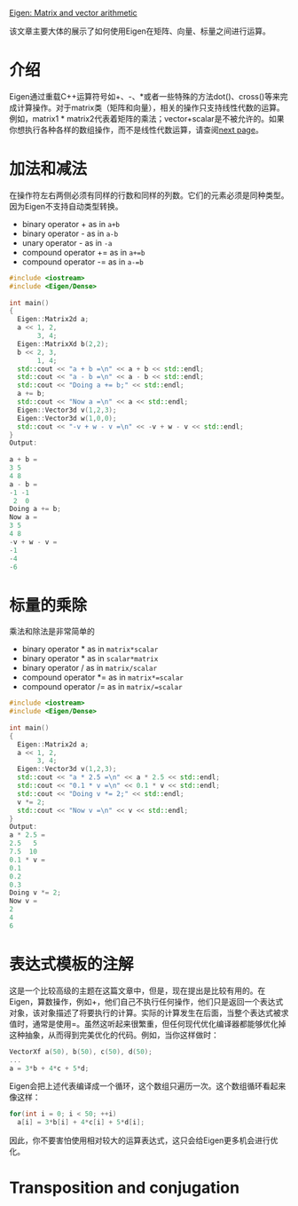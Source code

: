 [Eigen: Matrix and vector arithmetic](http://eigen.tuxfamily.org/dox/group__TutorialMatrixArithmetic.html)

该文章主要大体的展示了如何使用Eigen在矩阵、向量、标量之间进行运算。

# 介绍

Eigen通过重载C++运算符号如+、-、*或者一些特殊的方法dot()、cross()等来完成计算操作。对于matrix类（矩阵和向量），相关的操作只支持线性代数的运算。例如，matrix1 * matrix2代表着矩阵的乘法；vector+scalar是不被允许的。如果你想执行各种各样的数组操作，而不是线性代数运算，请查阅[next page](http://eigen.tuxfamily.org/dox/group__TutorialArrayClass.html)。

# 加法和减法

在操作符左右两侧必须有同样的行数和同样的列数。它们的元素必须是同种类型。因为Eigen不支持自动类型转换。

- binary operator + as in `a+b`
- binary operator - as in `a-b`
- unary operator - as in `-a`
- compound operator += as in `a+=b`
- compound operator -= as in `a-=b`

```C++
#include <iostream>
#include <Eigen/Dense>
 
int main()
{
  Eigen::Matrix2d a;
  a << 1, 2,
       3, 4;
  Eigen::MatrixXd b(2,2);
  b << 2, 3,
       1, 4;
  std::cout << "a + b =\n" << a + b << std::endl;
  std::cout << "a - b =\n" << a - b << std::endl;
  std::cout << "Doing a += b;" << std::endl;
  a += b;
  std::cout << "Now a =\n" << a << std::endl;
  Eigen::Vector3d v(1,2,3);
  Eigen::Vector3d w(1,0,0);
  std::cout << "-v + w - v =\n" << -v + w - v << std::endl;
}
Output:
	
a + b =
3 5
4 8
a - b =
-1 -1
 2  0
Doing a += b;
Now a =
3 5
4 8
-v + w - v =
-1
-4
-6
```

# 标量的乘除

乘法和除法是非常简单的

- binary operator * as in `matrix*scalar`
- binary operator * as in `scalar*matrix`
- binary operator / as in `matrix/scalar`
- compound operator *= as in `matrix*=scalar`
- compound operator /= as in `matrix/=scalar`

```C++
#include <iostream>
#include <Eigen/Dense>
 
int main()
{
  Eigen::Matrix2d a;
  a << 1, 2,
       3, 4;
  Eigen::Vector3d v(1,2,3);
  std::cout << "a * 2.5 =\n" << a * 2.5 << std::endl;
  std::cout << "0.1 * v =\n" << 0.1 * v << std::endl;
  std::cout << "Doing v *= 2;" << std::endl;
  v *= 2;
  std::cout << "Now v =\n" << v << std::endl;
}
Output:
a * 2.5 =
2.5   5
7.5  10
0.1 * v =
0.1
0.2
0.3
Doing v *= 2;
Now v =
2
4
6
```

# 表达式模板的注解

这是一个比较高级的主题在这篇文章中，但是，现在提出是比较有用的。在Eigen，算数操作，例如+，他们自己不执行任何操作，他们只是返回一个表达式对象，该对象描述了将要执行的计算。实际的计算发生在后面，当整个表达式被求值时，通常是使用=。虽然这听起来很繁重，但任何现代优化编译器都能够优化掉这种抽象，从而得到完美优化的代码。例如，当你这样做时：

```c++
VectorXf a(50), b(50), c(50), d(50);
...
a = 3*b + 4*c + 5*d;
```

Eigen会把上述代表编译成一个循环，这个数组只遍历一次。这个数组循环看起来像这样：

```C++
for(int i = 0; i < 50; ++i)
  a[i] = 3*b[i] + 4*c[i] + 5*d[i];
```

因此，你不要害怕使用相对较大的运算表达式，这只会给Eigen更多机会进行优化。

# Transposition and conjugation























